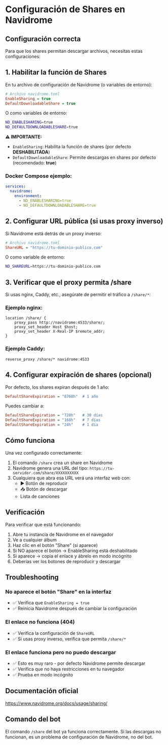# Configuración de Shares en Navidrome

## Configuración correcta

Para que los shares permitan descargar archivos, necesitas estas configuraciones:

## 1. Habilitar la función de Shares

En tu archivo de configuración de Navidrome (o variables de entorno):

```ini
# Archivo navidrome.toml
EnableSharing = true
DefaultDownloadableShare = true
```

O como variables de entorno:
```bash
ND_ENABLESHARING=true
ND_DEFAULTDOWNLOADABLESHARE=true
```

**⚠️ IMPORTANTE:** 
- `EnableSharing`: Habilita la función de shares (por defecto **DESHABILITADA**)
- `DefaultDownloadableShare`: Permite descargas en shares por defecto (recomendado: **true**)

### Docker Compose ejemplo:
```yaml
services:
  navidrome:
    environment:
      - ND_ENABLESHARING=true
      - ND_DEFAULTDOWNLOADABLESHARE=true
```

## 2. Configurar URL pública (si usas proxy inverso)

Si Navidrome está detrás de un proxy inverso:

```ini
# Archivo navidrome.toml
ShareURL = "https://tu-dominio-publico.com"
```

O como variable de entorno:
```bash
ND_SHAREURL=https://tu-dominio-publico.com
```

## 3. Verificar que el proxy permita /share

Si usas nginx, Caddy, etc., asegúrate de permitir el tráfico a `/share/*`:

### Ejemplo nginx:
```nginx
location /share/ {
    proxy_pass http://navidrome:4533/share/;
    proxy_set_header Host $host;
    proxy_set_header X-Real-IP $remote_addr;
}
```

### Ejemplo Caddy:
```caddy
reverse_proxy /share/* navidrome:4533
```

## 4. Configurar expiración de shares (opcional)

Por defecto, los shares expiran después de 1 año:

```ini
DefaultShareExpiration = "8760h"  # 1 año
```

Puedes cambiar a:
```ini
DefaultShareExpiration = "720h"   # 30 días
DefaultShareExpiration = "168h"   # 7 días
DefaultShareExpiration = "24h"    # 1 día
```

## Cómo funciona

Una vez configurado correctamente:

1. El comando `/share` crea un share en Navidrome
2. Navidrome genera una URL del tipo: `https://tu-servidor.com/share/XXXXXXXXXX`
3. Cualquiera que abra esa URL verá una interfaz web con:
   - ▶️ Botón de reproducir
   - 📥 Botón de descargar
   - Lista de canciones

## Verificación

Para verificar que está funcionando:

1. Abre tu instancia de Navidrome en el navegador
2. Ve a cualquier álbum
3. Haz clic en el botón "Share" (si aparece)
4. Si NO aparece el botón → EnableSharing está deshabilitado
5. Si aparece → copia el enlace y ábrelo en modo incógnito
6. Deberías ver los botones de reproducir y descargar

## Troubleshooting

### No aparece el botón "Share" en la interfaz
- ✅ Verifica que `EnableSharing = true`
- ✅ Reinicia Navidrome después de cambiar la configuración

### El enlace no funciona (404)
- ✅ Verifica la configuración de `ShareURL`
- ✅ Si usas proxy inverso, verifica que permita `/share/*`

### El enlace funciona pero no puedo descargar
- ✅ Esto es muy raro - por defecto Navidrome permite descargar
- ✅ Verifica que no haya restricciones en tu navegador
- ✅ Prueba en modo incógnito

## Documentación oficial

https://www.navidrome.org/docs/usage/sharing/

## Comando del bot

El comando `/share` del bot ya funciona correctamente. Si las descargas no funcionan, 
es un problema de configuración de Navidrome, no del bot.

